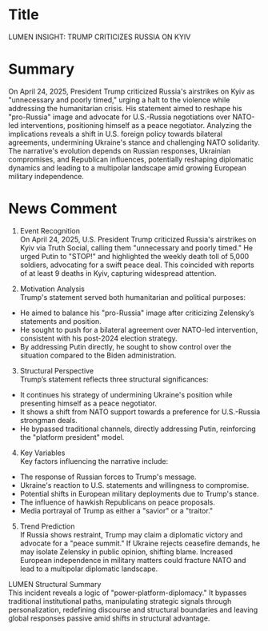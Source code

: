# Title
LUMEN INSIGHT: TRUMP CRITICIZES RUSSIA ON KYIV

# Summary
On April 24, 2025, President Trump criticized Russia's airstrikes on Kyiv as "unnecessary and poorly timed," urging a halt to the violence while addressing the humanitarian crisis. His statement aimed to reshape his "pro-Russia" image and advocate for U.S.-Russia negotiations over NATO-led interventions, positioning himself as a peace negotiator. Analyzing the implications reveals a shift in U.S. foreign policy towards bilateral agreements, undermining Ukraine's stance and challenging NATO solidarity. The narrative's evolution depends on Russian responses, Ukrainian compromises, and Republican influences, potentially reshaping diplomatic dynamics and leading to a multipolar landscape amid growing European military independence.

# News Comment
1. Event Recognition  
On April 24, 2025, U.S. President Trump criticized Russia's airstrikes on Kyiv via Truth Social, calling them "unnecessary and poorly timed." He urged Putin to "STOP!" and highlighted the weekly death toll of 5,000 soldiers, advocating for a swift peace deal. This coincided with reports of at least 9 deaths in Kyiv, capturing widespread attention.

2. Motivation Analysis  
Trump's statement served both humanitarian and political purposes:  
- He aimed to balance his "pro-Russia" image after criticizing Zelensky’s statements and position.  
- He sought to push for a bilateral agreement over NATO-led intervention, consistent with his post-2024 election strategy.  
- By addressing Putin directly, he sought to show control over the situation compared to the Biden administration.

3. Structural Perspective  
Trump’s statement reflects three structural significances:  
- It continues his strategy of undermining Ukraine's position while presenting himself as a peace negotiator.  
- It shows a shift from NATO support towards a preference for U.S.-Russia strongman deals.  
- He bypassed traditional channels, directly addressing Putin, reinforcing the "platform president" model.

4. Key Variables  
Key factors influencing the narrative include:  
- The response of Russian forces to Trump's message.  
- Ukraine's reaction to U.S. statements and willingness to compromise.  
- Potential shifts in European military deployments due to Trump's stance.  
- The influence of hawkish Republicans on peace proposals.  
- Media portrayal of Trump as either a "savior" or a "traitor."

5. Trend Prediction  
If Russia shows restraint, Trump may claim a diplomatic victory and advocate for a "peace summit." If Ukraine rejects ceasefire demands, he may isolate Zelensky in public opinion, shifting blame. Increased European independence in military matters could fracture NATO and lead to a multipolar diplomatic landscape.

LUMEN Structural Summary  
This incident reveals a logic of "power-platform-diplomacy." It bypasses traditional institutional paths, manipulating strategic signals through personalization, redefining discourse and structural boundaries and leaving global responses passive amid shifts in structural advantage.
